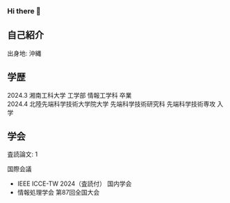 ### Hi there 👋

## 自己紹介
出身地: 沖縄

## 学歴
2024.3 湘南工科大学 工学部 情報工学科   卒業  
2024.4 北陸先端科学技術大学院大学 先端科学技術研究科 先端科学技術専攻 入学

## 学会
査読論文: 1

国際会議
- IEEE ICCE-TW 2024（査読付）
国内学会
- 情報処理学会 第87回全国大会
<!--
**OtosakiAlice/OtosakiAlice** is a ✨ _special_ ✨ repository because its `README.md` (this file) appears on your GitHub profile.

Here are some ideas to get you started:

- 🔭 I’m currently working on ...
- 🌱 I’m currently learning ...
- 👯 I’m looking to collaborate on ...
- 🤔 I’m looking for help with ...
- 💬 Ask me about ...
- 📫 How to reach me: ...
- 😄 Pronouns: ...
- ⚡ Fun fact: ...
-->
